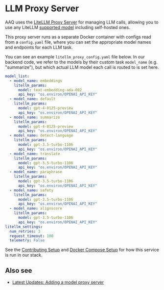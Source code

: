# LLM Proxy Server

AAQ uses the [LiteLLM Proxy Server](https://litellm.vercel.app/docs/simple_proxy) for
managing LLM calls, allowing you to use any LiteLLM [supported model](https://docs.litellm.ai/docs/providers) including self-hosted ones.

This proxy server runs as a separate Docker container with configs read from a `config.yaml` file, where you can set the appropriate model
names and endpoints for each LLM task.

You can see an example `litellm_proxy_config.yaml` file below. In our backend code, we refer to the models by their custom task `model_name` (e.g. "summarize"), but
which actual LLM model each call is routed to is set here.

```yaml
model_list:
  - model_name: embeddings
    litellm_params:
      model: text-embedding-ada-002
      api_key: "os.environ/OPENAI_API_KEY"
  - model_name: default
    litellm_params:
      model: gpt-4-0125-preview
      api_key: "os.environ/OPENAI_API_KEY"
  - model_name: summarize
    litellm_params:
      model: gpt-4-0125-preview
      api_key: "os.environ/OPENAI_API_KEY"
  - model_name: detect-language
    litellm_params:
      model: gpt-3.5-turbo-1106
      api_key: "os.environ/OPENAI_API_KEY"
  - model_name: translate
    litellm_params:
      model: gpt-3.5-turbo-1106
      api_key: "os.environ/OPENAI_API_KEY"
  - model_name: paraphrase
    litellm_params:
      model: gpt-3.5-turbo-1106
      api_key: "os.environ/OPENAI_API_KEY"
  - model_name: safety
    litellm_params:
      model: gpt-3.5-turbo-1106
      api_key: "os.environ/OPENAI_API_KEY"
  - model_name: alignscore
    litellm_params:
      model: gpt-3.5-turbo-1106
      api_key: "os.environ/OPENAI_API_KEY"
litellm_settings:
  num_retries: 3
  request_timeout: 100
  telemetry: False
```

See the [Contributing Setup](../../develop/setup.md) and [Docker Compose Setup](../../deployment/quick-setup.md) for how this service is run in our stack.

## Also see

- [Latest Updates: Adding a model proxy server](../../blog/posts/move-to-litellm-proxy.md)
